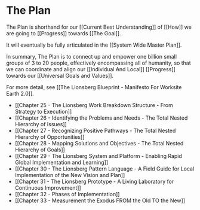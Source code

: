 # The Plan

The Plan is shorthand for our [[Current Best Understanding]] of [[How]] we are going to [[Progress]] towards [[The Goal]]. 

It will eventually be fully articulated in the [[System Wide Master Plan]]. 

In summary, The Plan is to connect up and empower one billion small groups of 3 to 20 people, effectively encompassing all of humanity, so that we can coordinate and align our [[Individual And Local]] [[Progress]] towards our [[Universal Goals and Values]]. 

For more detail, see [[The Lionsberg Blueprint - Manifesto For Worksite Earth 2.0]].  
- [[Chapter 25 - The Lionsberg Work Breakdown Structure - From Strategy to Execution]]  
- [[Chapter 26 - Identifying the Problems and Needs - The Total Nested Hierarchy of Issues]]   
- [[Chapter 27 - Recognizing Positive Pathways - The Total Nested Hierarchy of Opportunities]]  
- [[Chapter 28 - Mapping Solutions and Objectives - The Total Nested Hierarchy of Goals]]  
- [[Chapter 29 - The Lionsberg System and Platform - Enabling Rapid Global Implementation and Learning]]  
- [[Chapter 30 - The Lionsberg Pattern Language - A Field Guide for Local Implementation of the New Vision and Plan]]   
- [[Chapter 31 - The Lionsberg Prototype - A Living Laboratory for Continuous Improvement]]   
- [[Chapter 32 - Phases of Implementation]]  
- [[Chapter 33 - Measurement the Exodus FROM the Old TO the New]]   